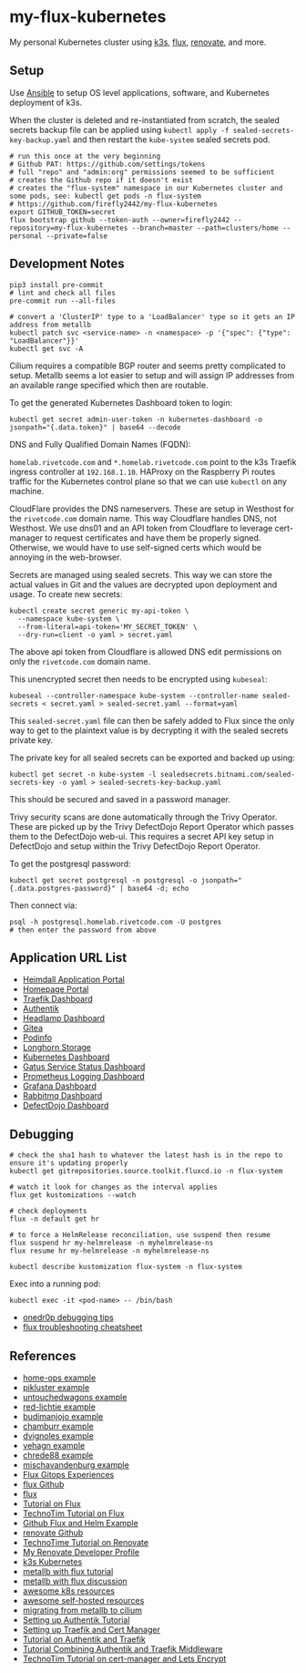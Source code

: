 # my-flux-kubernetes

My personal Kubernetes cluster using [k3s](https://k3s.io/), [flux](https://fluxcd.io/),
[renovate](https://github.com/renovatebot/renovate), and more.

## Setup

Use [Ansible](https://github.com/firefly2442/myhomelab-ansible) to setup OS level applications,
software, and Kubernetes deployment of k3s.

When the cluster is deleted and re-instantiated from scratch, the sealed secrets backup file can be applied
using `kubectl apply -f sealed-secrets-key-backup.yaml` and then restart the `kube-system` sealed secrets pod.

```shell
# run this once at the very beginning
# Github PAT: https://github.com/settings/tokens
# full "repo" and "admin:org" permissions seemed to be sufficient
# creates the Github repo if it doesn't exist
# creates the "flux-system" namespace in our Kubernetes cluster and some pods, see: kubectl get pods -n flux-system
# https://github.com/firefly2442/my-flux-kubernetes
export GITHUB_TOKEN=secret
flux bootstrap github --token-auth --owner=firefly2442 --repository=my-flux-kubernetes --branch=master --path=clusters/home --personal --private=false
```

## Development Notes

```shell
pip3 install pre-commit
# lint and check all files
pre-commit run --all-files
```

```shell
# convert a 'ClusterIP' type to a 'LoadBalancer' type so it gets an IP address from metallb
kubectl patch svc <service-name> -n <namespace> -p '{"spec": {"type": "LoadBalancer"}}'
kubectl get svc -A
```

Cilium requires a compatible BGP router and seems pretty complicated to setup.
Metallb seems a lot easier to setup and will assign IP addresses from an available
range specified which then are routable.

To get the generated Kubernetes Dashboard token to login:

```shell
kubectl get secret admin-user-token -n kubernetes-dashboard -o jsonpath="{.data.token}" | base64 --decode
```

DNS and Fully Qualified Domain Names (FQDN):

`homelab.rivetcode.com` and `*.homelab.rivetcode.com` point to the k3s Traefik
ingress controller at `192.168.1.10`.  HAProxy on the Raspberry Pi routes traffic for the Kubernetes
control plane so that we can use `kubectl` on any machine.

CloudFlare provides the DNS nameservers.  These are setup in Westhost for the `rivetcode.com`
domain name.  This way Cloudflare handles DNS, not Westhost.
We use dns01 and an API token from Cloudflare to leverage cert-manager
to request certificates and have them be properly signed.  Otherwise, we would have to
use self-signed certs which would be annoying in the web-browser.

Secrets are managed using sealed secrets.  This way we can store the actual values
in Git and the values are decrypted upon deployment and usage.  To create new secrets:

```shell
kubectl create secret generic my-api-token \
  --namespace kube-system \
  --from-literal=api-token='MY_SECRET_TOKEN' \
  --dry-run=client -o yaml > secret.yaml
```

The above api token from Cloudflare is allowed DNS edit permissions on
only the `rivetcode.com` domain name.

This unencrypted secret then needs to be encrypted using `kubeseal`:

```shell
kubeseal --controller-namespace kube-system --controller-name sealed-secrets < secret.yaml > sealed-secret.yaml --format=yaml
```

This `sealed-secret.yaml` file can then be safely added to Flux since the only
way to get to the plaintext value is by decrypting it with the sealed secrets private key.

The private key for all sealed secrets can be exported and backed up using:

```shell
kubectl get secret -n kube-system -l sealedsecrets.bitnami.com/sealed-secrets-key -o yaml > sealed-secrets-key-backup.yaml
```

This should be secured and saved in a password manager.

Trivy security scans are done automatically through the Trivy Operator.  These
are picked up by the Trivy DefectDojo Report Operator which passes them
to the DefectDojo web-ui.  This requires a secret API key setup
in DefectDojo and setup within the Trivy DefectDojo Report Operator.

To get the postgresql password:

```shell
kubectl get secret postgresql -n postgresql -o jsonpath="{.data.postgres-password}" | base64 -d; echo
```

Then connect via:

```shell
psql -h postgresql.homelab.rivetcode.com -U postgres
# then enter the password from above
```

## Application URL List

* [Heimdall Application Portal](http://portal.homelab.rivetcode.com)
* [Homepage Portal](https://homepage.homelab.rivetcode.com)
* [Traefik Dashboard](https://traefik.homelab.rivetcode.com)
* [Authentik](https://authentik.homelab.rivetcode.com)
* [Headlamp Dashboard](https://headlamp.homelab.rivetcode.com)
* [Gitea](https://gitea.homelab.rivetcode.com)
* [Podinfo](https://podinfo.homelab.rivetcode.com)
* [Longhorn Storage](https://longhorn.homelab.rivetcode.com)
* [Kubernetes Dashboard](https://kubernetes-dashboard.homelab.rivetcode.com)
* [Gatus Service Status Dashboard](https://gatus.homelab.rivetcode.com)
* [Prometheus Logging Dashboard](https://prometheus.homelab.rivetcode.com)
* [Grafana Dashboard](https://grafana.homelab.rivetcode.com)
* [Rabbitmq Dashboard](https://rabbitmq.homelab.rivetcode.com)
* [DefectDojo Dashboard](https://defectdojo.homelab.rivetcode.com)

## Debugging

```shell
# check the sha1 hash to whatever the latest hash is in the repo to ensure it's updating properly
kubectl get gitrepositories.source.toolkit.fluxcd.io -n flux-system
```

```shell
# watch it look for changes as the interval applies
flux get kustomizations --watch
```

```shell
# check deployments
flux -n default get hr
```

```shell
# to force a HelmRelease reconciliation, use suspend then resume
flux suspend hr my-helmrelease -n myhelmrelease-ns
flux resume hr my-helmrelease -n myhelmrelease-ns
```

```shell
kubectl describe kustomization flux-system -n flux-system
```

Exec into a running pod:

```shell
kubectl exec -it <pod-name> -- /bin/bash
```

* [onedr0p debugging tips](https://github.com/onedr0p/cluster-template#-debugging)
* [flux troubleshooting cheatsheet](https://fluxcd.io/flux/cheatsheets/troubleshooting/)

## References

* [home-ops example](https://github.com/onedr0p/home-ops)
* [pikluster example](https://github.com/dvignoles/pikluster)
* [untouchedwagons example](https://github.com/UntouchedWagons/K3S-Cluster-Setup)
* [red-lichtie example](https://github.com/red-lichtie/homelab-cluster)
* [budimanjojo example](https://github.com/budimanjojo/home-cluster)
* [chamburr example](https://github.com/chamburr/homelab)
* [dvignoles example](https://github.com/dvignoles/pikluster/tree/main)
* [vehagn example](https://github.com/vehagn/homelab/tree/main/infra/cilium)
* [chrede88 example](https://github.com/chrede88/home-ops)
* [mischavandenburg example](https://github.com/mischavandenburg/homelab)
* [Flux Gitops Experiences](https://dvignoles.github.io/blog/post-flux-gitops/)
* [flux Github](https://github.com/fluxcd/flux2)
* [flux](https://fluxcd.io/)
* [Tutorial on Flux](https://anaisurl.com/full-tutorial-getting-started-with-flux-cd/)
* [TechnoTim Tutorial on Flux](https://technotim.live/posts/flux-devops-gitops/)
* [Github Flux and Helm Example](https://github.com/fluxcd/flux2-kustomize-helm-example)
* [renovate Github](https://github.com/renovatebot/renovate)
* [TechnoTime Tutorial on Renovate](https://technotim.live/posts/renovate-bot-kubernetes/)
* [My Renovate Developer Profile](https://developer.mend.io/github/firefly2442)
* [k3s Kubernetes](https://k3s.io/)
* [metallb with flux tutorial](https://geek-cookbook.funkypenguin.co.nz/kubernetes/loadbalancer/metallb/)
* [metallb with flux discussion](https://forum.funkypenguin.co.nz/t/metallb/1546/9)
* [awesome k8s resources](https://github.com/tomhuang12/awesome-k8s-resources)
* [awesome self-hosted resources](https://github.com/awesome-selfhosted/awesome-selfhosted)
* [migrating from metallb to cilium](https://isovalent.com/blog/post/migrating-from-metallb-to-cilium/)
* [Setting up Authentik Tutorial](https://www.youtube.com/watch?v=N5unsATNpJk)
* [Setting up Traefik and Cert Manager](https://www.youtube.com/watch?v=vJweuU6Qrgo)
* [Tutorial on Authentik and Traefik](https://github.com/brokenscripts/authentik_traefik)
* [Tutorial Combining Authentik and Traefik Middleware](https://www.youtube.com/watch?v=_I3hUI1JQP4)
* [TechnoTim Tutorial on cert-manager and Lets Encrypt](https://www.youtube.com/watch?v=G4CmbYL9UPg)
